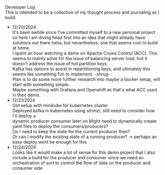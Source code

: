 Developer Log <br>
This is intended to be a collection of my thought process and journaling as I build.

- 12/20/2024 <br>
It's been awhile since I've committed myself to a new personal project so here I am
diving head first into an idea that might already have solutions out there haha, but
nevertheless, one that seems cool to build at home. <br>
I spent an hour watching a demo on Apache Cruise Control (ACC). This seems to mainly 
solve for the issue of balancing server load, but it doesn't address the issue of 
hot partition keys. <br>
Kafka has options to assist in repartitioning keys, and ultimately this seems like
something fun to implement. -shrug- <br>
Plan is to do some more further research into maybe a docker setup, will start
with something simple. <br>
Maybe something with Grafana and Openshift as that's what ACC used in their demo.
- 12/21/2024 <br>
Got setup with minikube for kubernetes cluster <br>
Deployed kafka in kubernetes using strimzi, still need to consider how I'll deploy a <br>
dynamic producer consumer later on
Might need to dynamically create yaml files to deploy the consumers/producers?<br>
Do I need to keep the state for the current producer then?<br>
Or can I modify the existing state of a running producer? -> perhaps an easy deploy wont 
be enough for this
- 12/24/2024 <br>
Looks like it would make a lot of sense for this demo project that I also include a build
for the producer and consumer since we need an orchestration of sort to control the flow
of data on the producer and consumer side <br>

